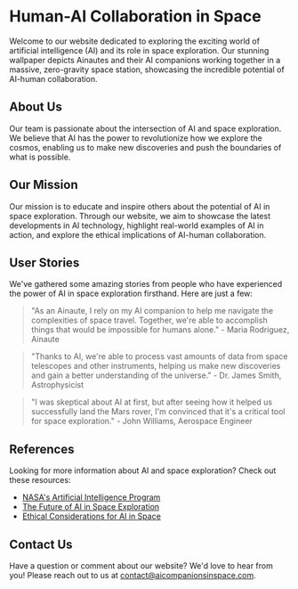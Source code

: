 <!--
Write me content for website with wallpaper which alt text is:

"Ainautes and their AI companions working together in a massive, zero-gravity space station."

The name/title of the page should not be 1:1 copy of the alt text but rather a real content of the website which is using this wallpaper.

- Use markdown format
- Start with the heading
- The content should look like a real website
- Include real sections like references, contact, user stories, etc. use things relevant to the page purpose.
- Feel free to use structure like headings, bullets, numbering, blockquotes, paragraphs, horizontal lines, etc.
- You can use formatting like bold or _italic_
- You can include UTF-8 emojis
- Links should be only #hash anchors (and you can refer to the document itself)
- Do not include images
-->

<!--font:Montserrat-->

# Human-AI Collaboration in Space

Welcome to our website dedicated to exploring the exciting world of artificial intelligence (AI) and its role in space exploration. Our stunning wallpaper depicts Ainautes and their AI companions working together in a massive, zero-gravity space station, showcasing the incredible potential of AI-human collaboration.

## About Us

Our team is passionate about the intersection of AI and space exploration. We believe that AI has the power to revolutionize how we explore the cosmos, enabling us to make new discoveries and push the boundaries of what is possible.

## Our Mission

Our mission is to educate and inspire others about the potential of AI in space exploration. Through our website, we aim to showcase the latest developments in AI technology, highlight real-world examples of AI in action, and explore the ethical implications of AI-human collaboration.

## User Stories

We've gathered some amazing stories from people who have experienced the power of AI in space exploration firsthand. Here are just a few:

> "As an Ainaute, I rely on my AI companion to help me navigate the complexities of space travel. Together, we're able to accomplish things that would be impossible for humans alone." - Maria Rodriguez, Ainaute

> "Thanks to AI, we're able to process vast amounts of data from space telescopes and other instruments, helping us make new discoveries and gain a better understanding of the universe." - Dr. James Smith, Astrophysicist

> "I was skeptical about AI at first, but after seeing how it helped us successfully land the Mars rover, I'm convinced that it's a critical tool for space exploration." - John Williams, Aerospace Engineer

## References

Looking for more information about AI and space exploration? Check out these resources:

-   [NASA's Artificial Intelligence Program](#nasa-ai-program)
-   [The Future of AI in Space Exploration](#ai-future-space)
-   [Ethical Considerations for AI in Space](#ethical-ai-space)

## Contact Us

Have a question or comment about our website? We'd love to hear from you! Please reach out to us at [contact@aicompanionsinspace.com](mailto:contact@aicompanionsinspace.com).
